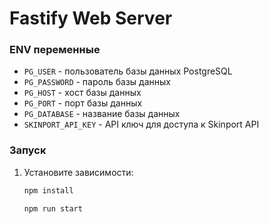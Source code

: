 # Fastify Web Server

### ENV переменные

- `PG_USER` - пользователь базы данных PostgreSQL
- `PG_PASSWORD` - пароль базы данных
- `PG_HOST` - хост базы данных
- `PG_PORT` - порт базы данных
- `PG_DATABASE` - название базы данных
- `SKINPORT_API_KEY` - API ключ для доступа к Skinport API

### Запуск

1. Установите зависимости:
   ```bash
   npm install

   npm run start
